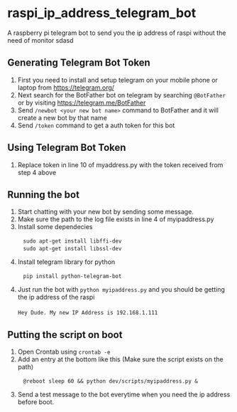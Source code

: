# raspi_ip_address_telegram_bot
A raspberry pi telegram bot to send you the ip address of raspi without the need of monitor
sdasd

## Generating Telegram Bot Token

1. First you need to install and setup telegram on your mobile phone or laptop from https://telegram.org/
2. Next search for the BotFather bot on telegram by searching `@BotFather` or by visiting https://telegram.me/BotFather 
3. Send `/newbot <your new bot name>` command to BotFather and it will create a new bot by that name
4. Send `/token` command to get a auth token for this bot

## Using Telegram Bot Token

1. Replace token in line 10 of myaddress.py with the token received from step 4 above

## Running the bot

1. Start chatting with your new bot by sending some message.
2. Make sure the path to the log file exists in line 4 of myipaddress.py
3. Install some dependecies 

&nbsp;&nbsp;&nbsp;&nbsp;&nbsp;&nbsp;&nbsp;&nbsp;&nbsp;`sudo apt-get install libffi-dev`<br>
&nbsp;&nbsp;&nbsp;&nbsp;&nbsp;&nbsp;&nbsp;&nbsp;&nbsp;`sudo apt-get install libssl-dev`

4. Install telegram library for python

&nbsp;&nbsp;&nbsp;&nbsp;&nbsp;&nbsp;&nbsp;&nbsp;&nbsp;`pip install python-telegram-bot`

4. Just run the bot with `python myipaddress.py` and you should be getting the ip address of the raspi<br><br>
`Hey Dude. My new IP Address is 192.168.1.111`

## Putting the script on boot

1. Open Crontab using `crontab -e`
2. Add an entry at the bottom like this (Make sure the script exists on the path)

&nbsp;&nbsp;&nbsp;&nbsp;&nbsp;&nbsp;&nbsp;&nbsp;&nbsp;`@reboot sleep 60 && python dev/scripts/myipaddress.py &`

3. Send a test message to the bot everytime when you need the ip address before boot.
